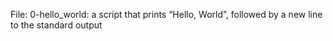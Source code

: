 File: 0-hello_world: a script that prints “Hello, World”, followed by a new line to the standard output
